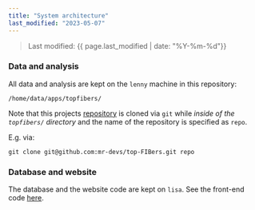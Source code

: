 ```yaml
---
title: "System architecture"
last_modified: "2023-05-07"
---
```

> Last modified: {{ page.last_modified | date: "%Y-%m-%d"}}

### Data and analysis
All data and analysis are kept on the `lenny` machine in this repository:
```
/home/data/apps/topfibers/
```

Note that this projects [repository](https://github.com/mr-devs/top-fibers) is cloned via `git` while _inside of the `topfibers/` directory_ and the name of the repository is specified as `repo`. 

E.g. via:
```
git clone git@github.com:mr-devs/top-FIBers.git repo
```


### Database and website
The database and the website code are kept on `lisa`. See the front-end code [here](https://github.iu.edu/truthy-team/TopFIBers-dashboard).
